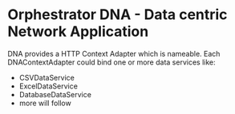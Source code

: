 # Orphestrator DNA - Data centric Network Application

DNA provides a HTTP Context Adapter which is nameable. Each DNAContextAdapter could bind one or more 
data services like:
- CSVDataService
- ExcelDataService
- DatabaseDataService
- more will follow

